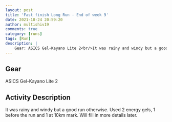 ```yaml
---
layout: post
title: 'Fast finish Long Run - End of week 9'
date: 2021-10-24 20:59:20
author: multishiv19
comments: true
category: [runs]
tags: [Run]
description: |
    Gear: ASICS Gel-Kayano Lite 2<br/>It was rainy and windy but a good run otherwise. <br/>Used 2 energy gels, 1 before the run and 1 at 10km mark.<br/>Will fill in more details later. 
---
```


## Gear
ASICS Gel-Kayano Lite 2

## Activity Description
It was rainy and windy but a good run otherwise. 
Used 2 energy gels, 1 before the run and 1 at 10km mark.
Will fill in more details later. 


<div width='100%' class='strava-embed-placeholder' data-embed-type='activity' data-embed-id='6158732127'></div>
<script src='https://strava-embeds.com/embed.js'></script>
